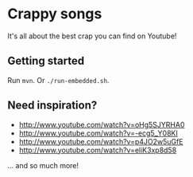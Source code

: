 # Crappy songs

It's all about the best crap you can find on Youtube!

## Getting started

Run `mvn`.
Or `./run-embedded.sh`.

## Need inspiration?

 * http://www.youtube.com/watch?v=oHg5SJYRHA0
 * http://www.youtube.com/watch?v=-ecg5_Y08KI
 * http://www.youtube.com/watch?v=p4JO2w5uGfE
 * http://www.youtube.com/watch?v=eliK3xp8d58

... and so much more!
